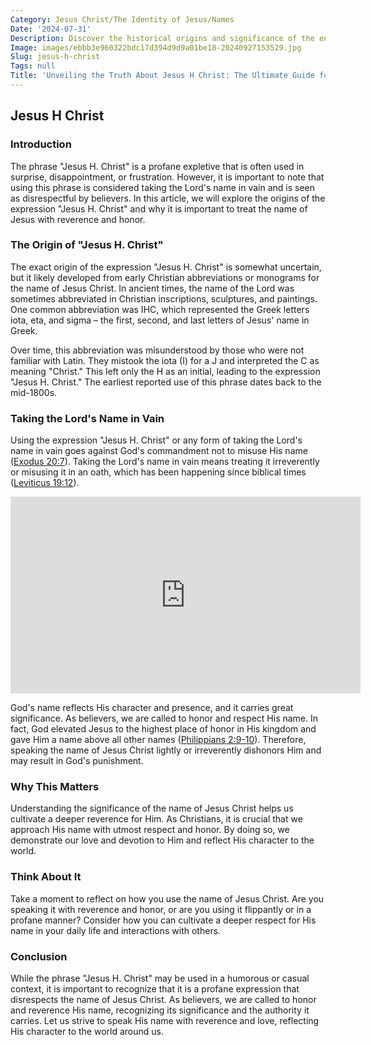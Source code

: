 ```yaml
---
Category: Jesus Christ/The Identity of Jesus/Names
Date: '2024-07-31'
Description: Discover the historical origins and significance of the enigmatic figure known as Jesus H Christ in this intriguing article. Explore the various interpretations and myths surrounding this iconic persona.
Image: images/ebbb3e960322bdc17d394d9d9a01be18-20240927153529.jpg
Slug: jesus-h-christ
Tags: null
Title: 'Unveiling the Truth About Jesus H Christ: The Ultimate Guide for Christian Believers'
---
```


## Jesus H Christ

### Introduction

The phrase "Jesus H. Christ" is a profane expletive that is often used in surprise, disappointment, or frustration. However, it is important to note that using this phrase is considered taking the Lord's name in vain and is seen as disrespectful by believers. In this article, we will explore the origins of the expression "Jesus H. Christ" and why it is important to treat the name of Jesus with reverence and honor.

### The Origin of "Jesus H. Christ"

The exact origin of the expression "Jesus H. Christ" is somewhat uncertain, but it likely developed from early Christian abbreviations or monograms for the name of Jesus Christ. In ancient times, the name of the Lord was sometimes abbreviated in Christian inscriptions, sculptures, and paintings. One common abbreviation was IHC, which represented the Greek letters iota, eta, and sigma – the first, second, and last letters of Jesus' name in Greek.

Over time, this abbreviation was misunderstood by those who were not familiar with Latin. They mistook the iota (I) for a J and interpreted the C as meaning "Christ." This left only the H as an initial, leading to the expression "Jesus H. Christ." The earliest reported use of this phrase dates back to the mid-1800s.

### Taking the Lord's Name in Vain

Using the expression "Jesus H. Christ" or any form of taking the Lord's name in vain goes against God's commandment not to misuse His name ([Exodus 20:7](https://www.bibleref.com/Exodus/20/Exodus-20-7.html)). Taking the Lord's name in vain means treating it irreverently or misusing it in an oath, which has been happening since biblical times ([Leviticus 19:12](https://www.bibleref.com/Leviticus/19/Leviticus-19-12.html)).


<iframe width="560" height="315" src="https://www.youtube.com/embed/mJ_cQj0pTIk" frameborder="0" allow="autoplay; encrypted-media" allowfullscreen></iframe>


God's name reflects His character and presence, and it carries great significance. As believers, we are called to honor and respect His name. In fact, God elevated Jesus to the highest place of honor in His kingdom and gave Him a name above all other names ([Philippians 2:9-10](https://www.bibleref.com/Philippians/2/Philippians-2-9.html)). Therefore, speaking the name of Jesus Christ lightly or irreverently dishonors Him and may result in God's punishment.

### Why This Matters

Understanding the significance of the name of Jesus Christ helps us cultivate a deeper reverence for Him. As Christians, it is crucial that we approach His name with utmost respect and honor. By doing so, we demonstrate our love and devotion to Him and reflect His character to the world.

### Think About It

Take a moment to reflect on how you use the name of Jesus Christ. Are you speaking it with reverence and honor, or are you using it flippantly or in a profane manner? Consider how you can cultivate a deeper respect for His name in your daily life and interactions with others.

### Conclusion

While the phrase "Jesus H. Christ" may be used in a humorous or casual context, it is important to recognize that it is a profane expression that disrespects the name of Jesus Christ. As believers, we are called to honor and reverence His name, recognizing its significance and the authority it carries. Let us strive to speak His name with reverence and love, reflecting His character to the world around us.